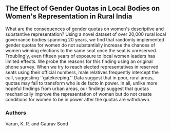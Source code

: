 ## The Effect of Gender Quotas in Local Bodies on Women's Representation in Rural India

What are the consequences of gender quotas on women's descriptive and substantive representation? Using a novel dataset of over 20,000 rural local governance bodies spanning 20 years, we find that randomly implemented gender quotas for women do not substantially increase the chances of women winning elections to the same seat once the seat is unreserved. Troublingly, even fifteen years of exposure to local women leaders has limited effects. We probe the reasons for this finding using an original phone survey. When we try to reach elected representatives in reserved seats using their official numbers, male relatives frequently intercept the call, suggesting ``gatekeeping.'' Data suggest that in poor, rural areas, quotas may fail to transform who is de facto in power. In all, unlike more hopeful findings from urban areas, our findings suggest that quotas mechanically improve the representation of women but do not create conditions for women to be in power after the quotas are withdrawn.

### Authors

Varun, K. R. and Gaurav Sood
